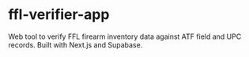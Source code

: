 # ffl-verifier-app
Web tool to verify FFL firearm inventory data against ATF field and UPC records. Built with Next.js and Supabase.
